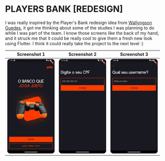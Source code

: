 # PLAYERS BANK [REDESIGN]

I was really inspired by the Player's Bank redesign idea from [Wallyngson Guedes](https://www.behance.net/gallery/160208549/Players-Bank-Redesign), it got me thinking about some of the studies I was planning to do while I was part of the team. I know those screens like the back of my hand, and it struck me that it could be really cool to give them a fresh new look using Flutter. I think it could really take the project to the next level :)


Screenshot 1 | Screenshot 2  | Screenshot 3
:-: | :-: | :-:
|![](https://github.com/julianasalafia/PlayersBankRedesign/blob/main/screenshots/login_page.png) |![](https://github.com/julianasalafia/PlayersBankRedesign/blob/main/screenshots/document_page.png) | ![](https://github.com/julianasalafia/PlayersBankRedesign/blob/main/screenshots/nickname_page.png)|



